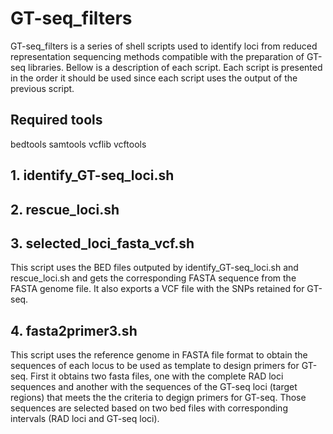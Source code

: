 # GT-seq_filters
GT-seq_filters is a series of shell scripts used to identify loci from reduced representation sequencing methods compatible with the preparation of GT-seq libraries. Bellow is a description of each script. Each script is presented in the order it should be used since each script uses the output of the previous script.

## Required tools
bedtools
samtools
vcflib
vcftools

## 1. identify_GT-seq_loci.sh

## 2. rescue_loci.sh

## 3. selected_loci_fasta_vcf.sh
This script uses the BED files outputed by identify_GT-seq_loci.sh and rescue_loci.sh and gets the corresponding FASTA sequence from the FASTA genome file. It also exports a VCF file with the SNPs retained for GT-seq.

## 4. fasta2primer3.sh
This script uses the reference genome in FASTA file format to obtain the sequences of each locus to be used as template to design primers for GT-seq. First it obtains two fasta files, one with the complete RAD loci sequences and another with the sequences of the GT-seq loci (target regions) that meets the the criteria to degign primers for GT-seq. Those sequences are selected based on two bed files with corresponding intervals (RAD loci and GT-seq loci).
